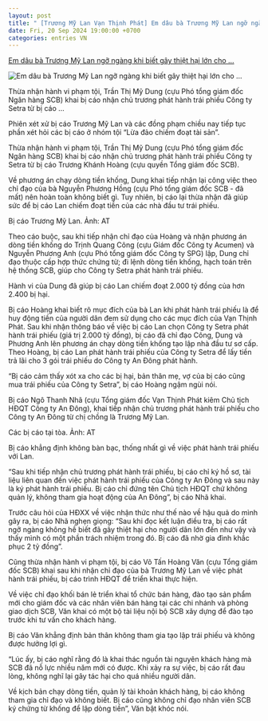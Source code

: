```yaml
---
layout: post
title: " [Trương Mỹ Lan Vạn Thịnh Phát] Em dâu bà Trương Mỹ Lan ngỡ ngàng khi biết gây thiệt hại lớn cho ..."
date: Fri, 20 Sep 2024 19:00:00 +0700
categories: entries VN
---
```

[Em dâu bà Trương Mỹ Lan ngỡ ngàng khi biết gây thiệt hại lớn cho ...](https://vietnamnet.vn/em-dau-ba-truong-my-lan-ngo-ngang-khi-biet-gay-thiet-hai-lon-cho-nguoi-dan-2324270.html)

![Em dâu bà Trương Mỹ Lan ngỡ ngàng khi biết gây thiệt hại lớn cho ...](https://static-images.vnncdn.net/vps_images_publish/000001/000003/2024/9/20/em-dau-ba-truong-my-lan-ngo-ngang-khi-biet-gay-thiet-hai-lon-cho-nguoi-dan-26545.jpg?width=0&s=KiQ8qvW76tjJoLk6wigZRw)

Thừa nhận hành vi phạm tội, Trần Thị Mỹ Dung (cựu Phó tổng giám đốc Ngân hàng SCB) khai bị cáo nhận chủ trương phát hành trái phiếu Công ty Setra từ bị cáo ...

Phiên xét xử bị cáo Trương Mỹ Lan và các đồng phạm chiều nay tiếp tục phần xét hỏi các bị cáo ở nhóm tội “Lừa đảo chiếm đoạt tài sản”.

Thừa nhận hành vi phạm tội, Trần Thị Mỹ Dung (cựu Phó tổng giám đốc Ngân hàng SCB) khai bị cáo nhận chủ trương phát hành trái phiếu Công ty Setra từ bị cáo Trương Khánh Hoàng (cựu quyền Tổng giám đốc SCB).

Về phương án chạy dòng tiền khống, Dung khai tiếp nhận lại công việc theo chỉ đạo của bà Nguyễn Phương Hồng (cựu Phó tổng giám đốc SCB - đã mất) nên hoàn toàn không biết gì. Tuy nhiên, bị cáo lại thừa nhận đã giúp sức để bị cáo Lan chiếm đoạt tiền của các nhà đầu tư trái phiếu.

Bị cáo Trương Mỹ Lan. Ảnh: AT

Theo cáo buộc, sau khi tiếp nhận chỉ đạo của Hoàng và nhận phương án dòng tiền khống do Trịnh Quang Công (cựu Giám đốc Công ty Acumen) và Nguyễn Phương Anh (cựu Phó tổng giám đốc Công ty SPG) lập, Dung chỉ đạo thuộc cấp hợp thức chứng từ; đi lệnh dòng tiền khống, hạch toán trên hệ thống SCB, giúp cho Công ty Setra phát hành trái phiếu.

Hành vi của Dung đã giúp bị cáo Lan chiếm đoạt 2.000 tỷ đồng của hơn 2.400 bị hại.

Bị cáo Hoàng khai biết rõ mục đích của bà Lan khi phát hành trái phiếu là để huy động tiền của người dân đem sử dụng cho các mục đích của Vạn Thịnh Phát. Sau khi nhận thông báo về việc bị cáo Lan chọn Công ty Setra phát hành trái phiếu (giá trị 2.000 tỷ đồng), bị cáo đã chỉ đạo Công, Dung và Phương Anh lên phương án chạy dòng tiền khống tạo lập nhà đầu tư sơ cấp. Theo Hoàng, bị cáo Lan phát hành trái phiếu của Công ty Setra để lấy tiền trả lãi cho 3 gói trái phiếu do Công ty An Đông phát hành.

“Bị cáo cảm thấy xót xa cho các bị hại, bản thân mẹ, vợ của bị cáo cũng mua trái phiếu của Công ty Setra”, bị cáo Hoàng ngậm ngùi nói.

Bị cáo Ngô Thanh Nhã (cựu Tổng giám đốc Vạn Thịnh Phát kiêm Chủ tịch HĐQT Công ty An Đông), khai tiếp nhận chủ trương phát hành trái phiếu cho Công ty An Đông từ chị chồng là Trương Mỹ Lan.

Các bị cáo tại tòa. Ảnh: AT

Bị cáo khẳng định không bàn bạc, thống nhất gì về việc phát hành trái phiếu với Lan.

“Sau khi tiếp nhận chủ trương phát hành trái phiếu, bị cáo chỉ ký hồ sơ, tài liệu liên quan đến việc phát hành trái phiếu của Công ty An Đông và sau này là ký phát hành trái phiếu. Bị cáo chỉ đứng tên Chủ tịch HĐQT chứ không quản lý, không tham gia hoạt động của An Đông”, bị cáo Nhã khai.

Trước câu hỏi của HĐXX về việc nhận thức như thế nào về hậu quả do mình gây ra, bị cáo Nhã nghẹn giọng: “Sau khi đọc kết luận điều tra, bị cáo rất ngỡ ngàng không hề biết đã gây thiệt hại cho người dân lớn đến như vậy và thấy mình có một phần trách nhiệm trong đó. Bị cáo đã nhờ gia đình khắc phục 2 tỷ đồng”.

Cũng thừa nhận hành vi phạm tội, bị cáo Võ Tấn Hoàng Văn (cựu Tổng giám đốc SCB) khai sau khi nhận chỉ đạo của bà Trương Mỹ Lan về việc phát hành trái phiếu, bị cáo trình HĐQT để triển khai thực hiện.

Về việc chỉ đạo khối bán lẻ triển khai tổ chức bán hàng, đào tạo sản phẩm mới cho giám đốc và các nhân viên bán hàng tại các chi nhánh và phòng giao dịch SCB, Văn khai có một bộ tài liệu nội bộ SCB xây dựng để đào tạo trước khi tư vấn cho khách hàng.

Bị cáo Văn khẳng định bản thân không tham gia tạo lập trái phiếu và không được hưởng lợi gì.

“Lúc ấy, bị cáo nghĩ rằng đó là khai thác nguồn tài nguyên khách hàng mà SCB đã nỗ lực nhiều năm mới có được. Khi xảy ra sự việc, bị cáo rất đau lòng, không nghĩ lại gây tác hại cho quá nhiều người dân.

Về kịch bản chạy dòng tiền, quản lý tài khoản khách hàng, bị cáo không tham gia chỉ đạo và không biết. Bị cáo cũng không chỉ đạo nhân viên SCB ký chứng từ khống để lập dòng tiền”, Văn bật khóc nói.

